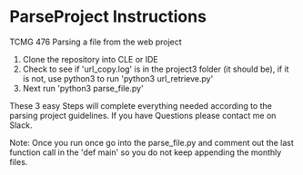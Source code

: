 # ParseProject Instructions
TCMG 476 Parsing a file from the web project

1. Clone the repository into CLE or IDE
2. Check to see if 'url_copy.log' is in the project3 folder (it should be), if it is not, use python3 to run 'python3 url_retrieve.py'
3. Next run 'python3 parse_file.py' 

These 3 easy Steps will complete everything needed according to the parsing project guidelines.
If you have Questions please contact me on Slack.

Note: Once you run once go into the parse_file.py and comment out the last function call in the 'def main' so you do not keep appending the monthly files.
